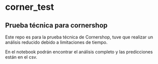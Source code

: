 # corner_test
## Prueba técnica para cornershop

Este repo es para la prueba técnica de Cornershop, tuve que realizar un análisis reducido debido a limitaciones de tiempo.

En el notebook podrán encontrar el análisis completo y las predicciones están en el csv.

